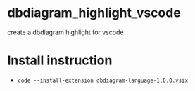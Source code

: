 # dbdiagram_highlight_vscode

create a dbdiagram highlight for vscode

# Install instruction

- `code --install-extension dbdiagram-language-1.0.0.vsix`